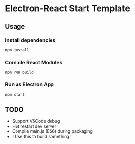 # Electron-React Start Template

## Usage
### Install dependencies

```
npm install
```

### Compile React Modules

```
npm run build
```

### Run as Electron App

```
npm start
```

## TODO
- Support VSCode debug
- Hot restart dev server
- Compile main.js (ES6) during packaging
- ! Use this to build something !
